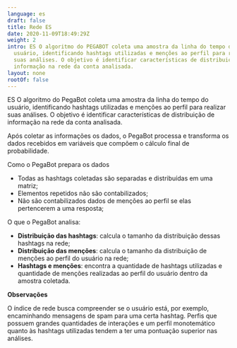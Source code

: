 ```yaml
---
language: es
draft: false
title: Rede ES
date: 2020-11-09T18:49:29Z
weight: 2
intro: ES O algoritmo do PEGABOT coleta uma amostra da linha do tempo do
  usuário, identificando hashtags utilizadas e menções ao perfil para realizar
  suas análises. O objetivo é identificar características de distribuição de
  informação na rede da conta analisada.
layout: none
rootOf: false
---
```

ES O algoritmo do PegaBot coleta uma amostra da linha do tempo do usuário, identificando hashtags utilizadas e menções ao perfil para realizar suas análises. O objetivo é identificar características de distribuição de informação na rede da conta analisada.

Após coletar as informações os dados, o PegaBot processa e transforma os dados recebidos em variáveis que compõem o cálculo final de probabilidade.

Como o PegaBot prepara os dados

* Todas as hashtags coletadas são separadas e distribuídas em uma matriz;
* Elementos repetidos não são contabilizados;
* Não são contabilizados dados de menções ao perfil se elas pertencerem a uma resposta;

O que o PegaBot analisa:

* **Distribuição das hashtags**: calcula o tamanho da distribuição dessas hashtags na rede;
* **Distribuição das menções**: calcula o tamanho da distribuição de menções ao perfil do usuário na rede;
* **Hashtags e menções**: encontra a quantidade de hashtags utilizadas e quantidade de menções realizadas ao perfil do usuário dentro da amostra coletada.

**Observações**

O índice de rede busca compreender se o usuário está, por exemplo, encaminhando mensagens de spam para uma certa hashtag. Perfis que possuem grandes quantidades de interações e um perfil monotemático quanto às hashtags utilizadas tendem a ter uma pontuação superior nas análises.